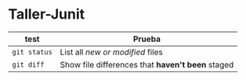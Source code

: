 # Taller-Junit

| test | Prueba |
| --- | --- |
| `git status` | List all *new or modified* files |
| `git diff` | Show file differences that **haven't been** staged |
